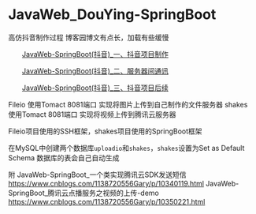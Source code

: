 # JavaWeb_DouYing-SpringBoot

高仿抖音制作过程  博客园博文有点长，加载有些缓慢

　　<a href="https://www.cnblogs.com/1138720556Gary/p/10354269.html">JavaWeb-SpringBoot(抖音)_一、抖音项目制作</a>

　　<a href="https://www.cnblogs.com/1138720556Gary/p/10354271.html">JavaWeb-SpringBoot(抖音)_二、服务器间通讯</a>

　　<a href="https://www.cnblogs.com/1138720556Gary/p/10354272.html">JavaWeb-SpringBoot(抖音)_三、抖音项目后续</a>

Fileio  使用Tomact 8081端口 实现将图片上传到自己制作的文件服务器
shakes  使用Tomact 8081端口 实现将视频上传到腾讯云服务器

Fileio项目使用的SSH框架，shakes项目使用的SpringBoot框架

在MySQL中创建两个数据库`uploadio`和`shakes`，`shakes`设置为Set as Default Schema
数据库的表会自己自动生成

附
JavaWeb-SpringBoot_一个类实现腾讯云SDK发送短信  https://www.cnblogs.com/1138720556Gary/p/10340119.html
JavaWeb-SpringBoot_腾讯云点播服务之视频的上传-demo https://www.cnblogs.com/1138720556Gary/p/10350221.html


